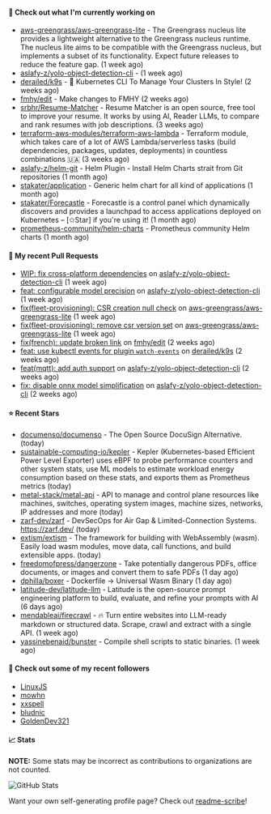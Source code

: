 #### 👷 Check out what I'm currently working on

- [aws-greengrass/aws-greengrass-lite](https://github.com/aws-greengrass/aws-greengrass-lite) - The Greengrass nucleus lite provides a lightweight alternative to the Greengrass nucleus runtime. The nucleus lite aims to be compatible with the Greengrass nucleus, but implements a subset of its functionality. Expect future releases to reduce the feature gap. (1 week ago)
- [aslafy-z/yolo-object-detection-cli](https://github.com/aslafy-z/yolo-object-detection-cli) -  (1 week ago)
- [derailed/k9s](https://github.com/derailed/k9s) - 🐶 Kubernetes CLI To Manage Your Clusters In Style! (2 weeks ago)
- [fmhy/edit](https://github.com/fmhy/edit) - Make changes to FMHY (2 weeks ago)
- [srbhr/Resume-Matcher](https://github.com/srbhr/Resume-Matcher) - Resume Matcher is an open source, free tool to improve your resume. It works by using AI, Reader LLMs, to compare and rank resumes with job descriptions.  (3 weeks ago)
- [terraform-aws-modules/terraform-aws-lambda](https://github.com/terraform-aws-modules/terraform-aws-lambda) - Terraform module, which takes care of a lot of AWS Lambda/serverless tasks (build dependencies, packages, updates, deployments) in countless combinations 🇺🇦 (3 weeks ago)
- [aslafy-z/helm-git](https://github.com/aslafy-z/helm-git) - Helm Plugin - Install Helm Charts strait from Git repositories (1 month ago)
- [stakater/application](https://github.com/stakater/application) - Generic helm chart for all kind of applications (1 month ago)
- [stakater/Forecastle](https://github.com/stakater/Forecastle) - Forecastle is a control panel which dynamically discovers and provides a launchpad to access applications deployed on Kubernetes  – [✩Star] if you&#39;re using it! (1 month ago)
- [prometheus-community/helm-charts](https://github.com/prometheus-community/helm-charts) - Prometheus community Helm charts (1 month ago)



#### 🔨 My recent Pull Requests

- [WIP: fix cross-platform dependencies](https://github.com/aslafy-z/yolo-object-detection-cli/pull/42) on [aslafy-z/yolo-object-detection-cli](https://github.com/aslafy-z/yolo-object-detection-cli) (1 week ago)
- [feat: configurable model precision](https://github.com/aslafy-z/yolo-object-detection-cli/pull/41) on [aslafy-z/yolo-object-detection-cli](https://github.com/aslafy-z/yolo-object-detection-cli) (1 week ago)
- [fix(fleet-provisioning): CSR creation null check](https://github.com/aws-greengrass/aws-greengrass-lite/pull/793) on [aws-greengrass/aws-greengrass-lite](https://github.com/aws-greengrass/aws-greengrass-lite) (1 week ago)
- [fix(fleet-provisioning): remove csr version set](https://github.com/aws-greengrass/aws-greengrass-lite/pull/792) on [aws-greengrass/aws-greengrass-lite](https://github.com/aws-greengrass/aws-greengrass-lite) (1 week ago)
- [fix(french): update broken link](https://github.com/fmhy/edit/pull/2859) on [fmhy/edit](https://github.com/fmhy/edit) (2 weeks ago)
- [feat: use kubectl events for plugin `watch-events`](https://github.com/derailed/k9s/pull/3062) on [derailed/k9s](https://github.com/derailed/k9s) (2 weeks ago)
- [feat(mqtt): add auth support](https://github.com/aslafy-z/yolo-object-detection-cli/pull/40) on [aslafy-z/yolo-object-detection-cli](https://github.com/aslafy-z/yolo-object-detection-cli) (2 weeks ago)
- [fix: disable onnx model simplification](https://github.com/aslafy-z/yolo-object-detection-cli/pull/39) on [aslafy-z/yolo-object-detection-cli](https://github.com/aslafy-z/yolo-object-detection-cli) (2 weeks ago)

#### ⭐ Recent Stars

- [documenso/documenso](https://github.com/documenso/documenso) - The Open Source DocuSign Alternative. (today)
- [sustainable-computing-io/kepler](https://github.com/sustainable-computing-io/kepler) - Kepler (Kubernetes-based Efficient Power Level Exporter) uses eBPF to probe performance counters and other system stats, use ML models to estimate workload energy consumption based on these stats, and exports them as Prometheus metrics (today)
- [metal-stack/metal-api](https://github.com/metal-stack/metal-api) - API to manage and control plane resources like machines, switches, operating system images, machine sizes, networks, IP addresses and more (today)
- [zarf-dev/zarf](https://github.com/zarf-dev/zarf) - DevSecOps for Air Gap &amp; Limited-Connection Systems. https://zarf.dev/ (today)
- [extism/extism](https://github.com/extism/extism) - The framework for building with WebAssembly (wasm). Easily load wasm modules, move data, call functions, and build extensible apps. (today)
- [freedomofpress/dangerzone](https://github.com/freedomofpress/dangerzone) - Take potentially dangerous PDFs, office documents, or images and convert them to safe PDFs (1 day ago)
- [dphilla/boxer](https://github.com/dphilla/boxer) - Dockerfile → Universal Wasm Binary (1 day ago)
- [latitude-dev/latitude-llm](https://github.com/latitude-dev/latitude-llm) - Latitude is the open-source prompt engineering platform to build, evaluate, and refine your prompts with AI (6 days ago)
- [mendableai/firecrawl](https://github.com/mendableai/firecrawl) - 🔥 Turn entire websites into LLM-ready markdown or structured data. Scrape, crawl and extract with a single API. (1 week ago)
- [yassinebenaid/bunster](https://github.com/yassinebenaid/bunster) - Compile shell scripts to static binaries. (1 week ago)

#### 👯 Check out some of my recent followers

- [LinuxJS](https://github.com/LinuxJS)
- [mowhn](https://github.com/mowhn)
- [xxspell](https://github.com/xxspell)
- [bludnic](https://github.com/bludnic)
- [GoldenDev321](https://github.com/GoldenDev321)

#### 📈 Stats

**NOTE:** Some stats may be incorrect as contributions to organizations
are not counted.

![GitHub Stats](https://github-readme-stats.vercel.app/api?username=aslafy-z&count_private=false&theme=tokyonight&show_icons=true)

Want your own self-generating profile page? Check out [readme-scribe](https://github.com/muesli/readme-scribe)!
